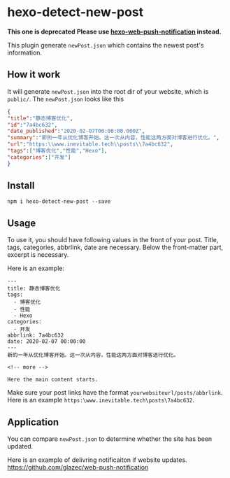 # hexo-detect-new-post
**This one is deprecated**
**Please use [hexo-web-push-notification](https://github.com/glazec/hexo-web-push-notification) instead.**

This plugin generate `newPost.json` which contains the newest post's information.

## How it work
It will generate `newPost.json` into the root dir of your website, which is `public/`. The `newPost.json` looks like this

```json
{
"title":"静态博客优化",
"id":"7a4bc632",
"date_published":"2020-02-07T00:00:00.000Z",
"summary":"新的一年从优化博客开始。这一次从内容，性能这两方面对博客进行优化。",
"url":"https:\\www.inevitable.tech\\posts\\7a4bc632",
"tags":["博客优化","性能","Hexo"],
"categories":["开发"]
}
```

## Install
```
npm i hexo-detect-new-post --save
```

## Usage
To use it, you should have following values in the front of your post. Title, tags, categories, abbrlink, date are necessary. Below the front-matter part, excerpt is necessary.

Here is an example:
```
---
title: 静态博客优化
tags:
  - 博客优化
  - 性能
  - Hexo
categories:
  - 开发
abbrlink: 7a4bc632
date: 2020-02-07 00:00:00
---
新的一年从优化博客开始。这一次从内容，性能这两方面对博客进行优化。

<!-- more -->

Here the main content starts.
```

Make sure your post links have the format `yourwebsiteurl/posts/abbrlink`. Here is an example `https:\www.inevitable.tech\posts\7a4bc632`.

## Application
You can compare `newPost.json` to determine whether the site has been updated.

Here is an example of delivring notificaiton if website updates. https://github.com/glazec/web-push-notification
